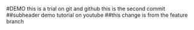 #DEMO 
this is a trial on git and github
this is the second commit 
##subheader
demo tutorial on youtube 
##this change is from the feature branch